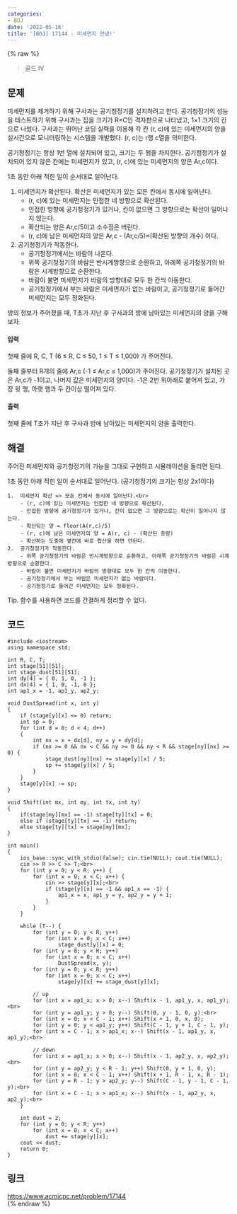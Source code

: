 ```yaml
---
categories:
- BOJ
date: '2022-05-16'
title: '[BOJ] 17144 - 미세먼지 안녕!'
---
```


{% raw %}
> 골드 IV<br>

## 문제
미세먼지를 제거하기 위해 구사과는 공기청정기를 설치하려고 한다. 공기청정기의 성능을 테스트하기 위해 구사과는 집을 크기가 R×C인 격자판으로 나타냈고, 1×1 크기의 칸으로 나눴다. 구사과는 뛰어난 코딩 실력을 이용해 각 칸 (r, c)에 있는 미세먼지의 양을 실시간으로 모니터링하는 시스템을 개발했다. (r, c)는 r행 c열을 의미한다.

공기청정기는 항상 1번 열에 설치되어 있고, 크기는 두 행을 차지한다. 공기청정기가 설치되어 있지 않은 칸에는 미세먼지가 있고, (r, c)에 있는 미세먼지의 양은 Ar,c이다.

1초 동안 아래 적힌 일이 순서대로 일어난다.

1.  미세먼지가 확산된다. 확산은 미세먼지가 있는 모든 칸에서 동시에 일어난다.
    -   (r, c)에 있는 미세먼지는 인접한 네 방향으로 확산된다.
    -   인접한 방향에 공기청정기가 있거나, 칸이 없으면 그 방향으로는 확산이 일어나지 않는다.
    -   확산되는 양은 Ar,c/5이고 소수점은 버린다.
    -   (r, c)에 남은 미세먼지의 양은 Ar,c  - (Ar,c/5)×(확산된 방향의 개수) 이다.
2.  공기청정기가 작동한다.
    -   공기청정기에서는 바람이 나온다.
    -   위쪽 공기청정기의 바람은 반시계방향으로 순환하고, 아래쪽 공기청정기의 바람은 시계방향으로 순환한다.
    -   바람이 불면 미세먼지가 바람의 방향대로 모두 한 칸씩 이동한다.
    -   공기청정기에서 부는 바람은 미세먼지가 없는 바람이고, 공기청정기로 들어간 미세먼지는 모두 정화된다.

방의 정보가 주어졌을 때, T초가 지난 후 구사과의 방에 남아있는 미세먼지의 양을 구해보자.

#### 입력
첫째 줄에 R, C, T (6 ≤ R, C ≤ 50, 1 ≤ T ≤ 1,000) 가 주어진다.

둘째 줄부터 R개의 줄에 Ar,c (-1 ≤ Ar,c  ≤ 1,000)가 주어진다. 공기청정기가 설치된 곳은 Ar,c가 -1이고, 나머지 값은 미세먼지의 양이다. -1은 2번 위아래로 붙어져 있고, 가장 윗 행, 아랫 행과 두 칸이상 떨어져 있다.

#### 출력
첫째 줄에 T초가 지난 후 구사과 방에 남아있는 미세먼지의 양을 출력한다.

## 해결
주어진 미세먼지와 공기청정기의 기능을 그대로 구현하고 시뮬레이션을 돌리면 된다.

1초 동안 아래 적힌 일이 순서대로 일어난다. (공기청정기의 크기는 항상 2x1이다)
```
1.  미세먼지 확산 => 모든 칸에서 동시에 일어난다.<br>
    - (r, c)에 있는 미세먼지는 인접한 네 방향으로 확산된다.
    - 인접한 방향에 공기청정기가 있거나, 칸이 없으면 그 방향으로는 확산이 일어나지 않는다.
    - 확산되는 양 = floor(A(r,c)/5)
    - (r, c)에 남은 미세먼지의 양 = A(r, c) - (확산된 총량)
    - 확산하는 도중에 옆칸에 바로 합산을 하면 안된다.
2.  공기청정기가 작동한다.
    - 위쪽 공기청정기의 바람은 반시계방향으로 순환하고, 아래쪽 공기청정기의 바람은 시계방향으로 순환한다.
    - 바람이 불면 미세먼지가 바람의 방향대로 모두 한 칸씩 이동한다.
    - 공기청정기에서 부는 바람은 미세먼지가 없는 바람이다.
    - 공기청정기로 들어간 미세먼지는 모두 정화된다.
```

Tip. 함수를 사용하면 코드를 간결하게 정리할 수 있다.

## 코드
```
#include <iostream>
using namespace std;

int R, C, T;
int stage[51][51];
int stage_dust[51][51];
int dy[4] = { 0, 1, 0, -1 };
int dx[4] = { 1, 0, -1, 0 };
int ap1_x = -1, ap1_y, ap2_y;

void DustSpread(int x, int y)
{
	if (stage[y][x] <= 0) return;
	int sp = 0;
	for (int d = 0; d < 4; d++)
	{
		int nx = x + dx[d], ny = y + dy[d];
		if (nx >= 0 && nx < C && ny >= 0 && ny < R && stage[ny][nx] >= 0) {
			stage_dust[ny][nx] += stage[y][x] / 5;
			sp += stage[y][x] / 5;
		}
	}
	stage[y][x] -= sp;
}

void Shift(int mx, int my, int tx, int ty)
{
	if(stage[my][mx] == -1) stage[ty][tx] = 0;
	else if (stage[ty][tx] == -1) return;
	else stage[ty][tx] = stage[my][mx];
}

int main()
{
	ios_base::sync_with_stdio(false); cin.tie(NULL); cout.tie(NULL);
	cin >> R >> C >> T;<br>
	for (int y = 0; y < R; y++) {
		for (int x = 0; x < C; x++) {
			cin >> stage[y][x];<br>
			if (stage[y][x] == -1 && ap1_x == -1) {
				ap1_x = x, ap1_y = y, ap2_y = y + 1;
			}
		}
	}

	while (T--) {
		for (int y = 0; y < R; y++)
			for (int x = 0; x < C; x++)
				stage_dust[y][x] = 0;
		for (int y = 0; y < R; y++)
			for (int x = 0; x < C; x++)
				DustSpread(x, y);
		for (int y = 0; y < R; y++)
			for (int x = 0; x < C; x++)
				stage[y][x] += stage_dust[y][x];

		// up
		for (int x = ap1_x; x > 0; x--) Shift(x - 1, ap1_y, x, ap1_y);<br>
		for (int y = ap1_y; y > 0; y--) Shift(0, y - 1, 0, y);<br>
		for (int x = 0; x < C - 1; x++) Shift(x + 1, 0, x, 0);
		for (int y = 0; y < ap1_y; y++) Shift(C - 1, y + 1, C - 1, y);
		for (int x = C - 1; x > ap1_x; x--) Shift(x - 1, ap1_y, x, ap1_y);<br>

		// down
		for (int x = ap1_x; x > 0; x--) Shift(x - 1, ap2_y, x, ap2_y);<br>
		for (int y = ap2_y; y < R - 1; y++) Shift(0, y + 1, 0, y);
		for (int x = 0; x < C - 1; x++) Shift(x + 1, R - 1, x, R - 1);
		for (int y = R - 1; y > ap2_y; y--) Shift(C - 1, y - 1, C - 1, y);<br>
		for (int x = C - 1; x > ap1_x; x--) Shift(x - 1, ap2_y, x, ap2_y);<br>
	}

	int dust = 2;
	for (int y = 0; y < R; y++)
		for (int x = 0; x < C; x++)
			dust += stage[y][x];
	cout << dust;
	return 0;
}
```

## 링크
https://www.acmicpc.net/problem/17144<br>
{% endraw %}